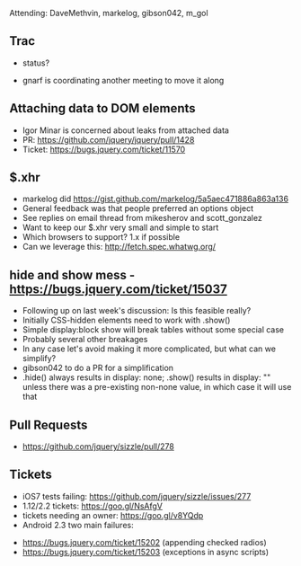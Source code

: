 Attending: DaveMethvin, markelog, gibson042, m_gol

## Trac
* status?
 - gnarf is coordinating another meeting to move it along

## Attaching data to DOM elements
* Igor Minar is concerned about leaks from attached data
* PR: https://github.com/jquery/jquery/pull/1428
* Ticket: https://bugs.jquery.com/ticket/11570

## $.xhr
* markelog did https://gist.github.com/markelog/5a5aec471886a863a136
* General feedback was that people preferred an options object
* See replies on email thread from mikesherov and scott_gonzalez
* Want to keep our $.xhr very small and simple to start
* Which browsers to support? 1.x if possible
* Can we leverage this: http://fetch.spec.whatwg.org/

## hide and show mess - https://bugs.jquery.com/ticket/15037
* Following up on last week's discussion: Is this feasible really?
* Initially CSS-hidden elements need to work with .show()
* Simple display:block show will break tables without some special case
* Probably several other breakages
* In any case let's avoid making it more complicated, but what can we simplify?
* gibson042 to do a PR for a simplification
* .hide() always results in display: none; .show() results in display: "" unless there was a pre-existing non-none value, in which case it will use that

## Pull Requests
* https://github.com/jquery/sizzle/pull/278

## Tickets
* iOS7 tests failing: https://github.com/jquery/sizzle/issues/277
* 1.12/2.2 tickets: https://goo.gl/NsAfgV
* tickets needing an owner: https://goo.gl/v8YQdp
* Android 2.3 two main failures:
 - https://bugs.jquery.com/ticket/15202 (appending checked radios)
 - https://bugs.jquery.com/ticket/15203 (exceptions in async scripts)
